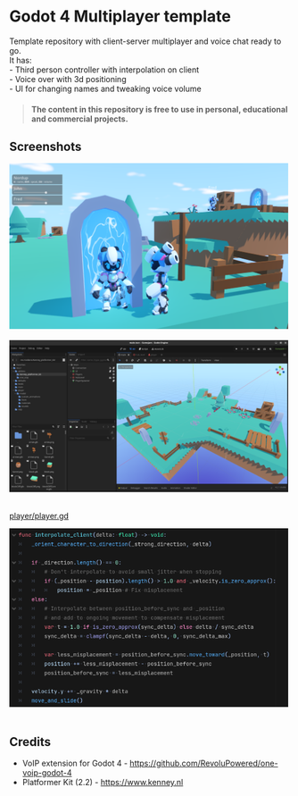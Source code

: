 # Godot 4 Multiplayer template


Template repository with client-server multiplayer and voice chat ready to go. <br/>
It has: <br/>
\- Third person controller with interpolation on client <br/>
\- Voice over with 3d positioning <br/>
\- UI for changing names and tweaking voice volume <br/>

> #### The content in this repository is free to use in personal, educational and commercial projects.

## Screenshots

<img src="screenshots\hub.png" width="500"> <br/> <br/>
<img src="screenshots\editor.png" width="500"> <br/> <br/>

[player/player.gd](player/player.gd)

<img src="screenshots\interpolation.png" width="500"> <br/> <br/>

## Credits

* VoIP extension for Godot 4 - https://github.com/RevoluPowered/one-voip-godot-4
* Platformer Kit (2.2) - https://www.kenney.nl